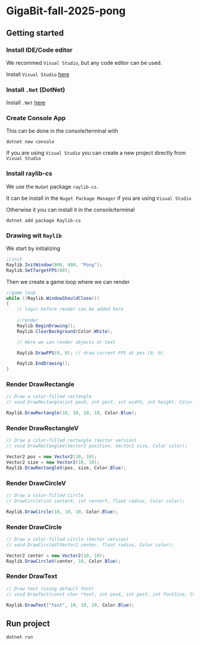 # GigaBit-fall-2025-pong

## Getting started

### Install IDE/Code editor
We recommed `Visual Studio`, but any code editor can be used.

Install `Visual Studio` [here](https://visualstudio.microsoft.com/downloads/)

### Install `.Net` (DotNet)
Install `.Net` [here](https://dotnet.microsoft.com/en-us/download)

### Create Console App
This can be done in the console/terminal with 
```
dotnet new console
```

If you are using `Visual Studio` you can create a new project directly from `Visual Studio`

### Install raylib-cs
We use the `NuGet` package `raylib-cs`.

It can be install in the `Nuget Package Manager` if you are using `Visual Studio`

Otherwise it you can install it in the console/terminal
```
dotnet add package Raylib-cs
```

### Drawing wit `Raylib`

We start by initializing 

```cs
//init
Raylib.InitWindow(800, 480, "Pong");
Raylib.SetTargetFPS(60);
```

Then we create a game loop where we can render
```cs
//game loop
while (!Raylib.WindowShouldClose())
{
    // logic before render can be added here
    
    //render
    Raylib.BeginDrawing();
    Raylib.ClearBackground(Color.White);

    // Here we can render objects or text

    Raylib.DrawFPS(0, 0); // draw current FPS at pos (0, 0)

    Raylib.EndDrawing();
}
```


### Render DrawRectangle 
```cs
// Draw a color-filled rectangle
// void DrawRectangle(int posX, int posY, int width, int height, Color color); 

Raylib.DrawRectangle(10, 10, 10, 10, Color.Blue); 
```

### Render DrawRectangleV
```cs
// Draw a color-filled rectangle (Vector version)
// void DrawRectangleV(Vector2 position, Vector2 size, Color color); 

Vector2 pos = new Vector2(10, 10);
Vector2 size = new Vector2(10, 10);
Raylib.DrawRectangleV(pos, size, Color.Blue);
```

### Render DrawCircleV
```cs
// Draw a color-filled circle
// DrawCircle(int centerX, int centerY, float radius, Color color);     

Raylib.DrawCircle(10, 10, 10, Color.Blue);

```

### Render DrawCircle 
```cs
// Draw a color-filled circle (Vector version)
// void DrawCircleV(Vector2 center, float radius, Color color); 

Vector2 center = new Vector2(10, 10);
Raylib.DrawCircleV(center, 10, Color.Blue);
```

### Render DrawText
```cs
// Draw text (using default font)
// void DrawText(const char *text, int posX, int posY, int fontSize, Color color); 

Raylib.DrawText("text", 10, 10, 20, Color.Blue);
```


## Run project
```
dotnet run
```
